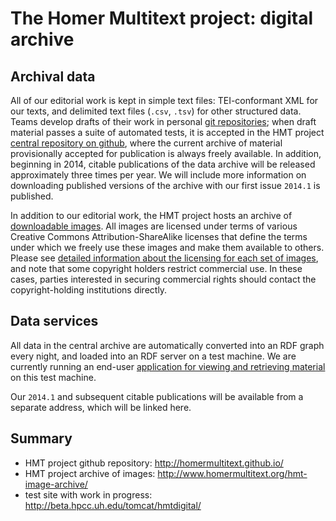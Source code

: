 # The Homer Multitext project: digital archive #


## Archival data
All of our editorial work is kept in simple text files:  TEI-conformant XML for our texts, and delimited text files (`.csv`, `.tsv`) for other structured data.  Teams develop drafts of their work in personal [git repositories][3];  when draft material passes a suite of automated tests, it is accepted in the HMT project [central repository on github][1], where the current archive of material provisionally accepted for publication is always freely available.  In addition, beginning in 2014, citable publications of  the data archive will be released approximately three times per year.  We will include more information on downloading published versions of the archive with our first issue `2014.1` is published.

In addition to our editorial work, the HMT project hosts an archive of [downloadable images][2].  All images are licensed under terms of various Creative Commons Attribution-ShareAlike licenses that define the terms under which we freely use these images and make them available to others.  Please see [detailed information about the licensing for each set of images][2], and note that some copyright holders restrict commercial use.  In these cases, parties interested in securing commercial rights should contact the copyright-holding institutions directly.


## Data services

All data in the central archive are automatically converted into an RDF graph every night, and loaded into an RDF server on a test machine.   We are currently running an end-user [application for viewing and retrieving material][4] on this test machine.

Our `2014.1` and subsequent citable publications will be available from a separate address, which will be linked here.

## Summary ##

- HMT project github repository: <http://homermultitext.github.io/>
- HMT project archive of images: <http://www.homermultitext.org/hmt-image-archive/>
- test site with work in progress: <http://beta.hpcc.uh.edu/tomcat/hmtdigital/>


[1]: http://homermultitext.github.io/

[2]: http://www.homermultitext.org/hmt-image-archive/

[3]: http://git-scm.com/

[4]: http://beta.hpcc.uh.edu/tomcat/hmtdigital/